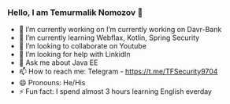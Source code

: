 ### Hello, I am Temurmalik Nomozov 👋

- 🔭 I’m currently working on I’m currently working on Davr-Bank
- 🌱 I’m currently learning Webflax, Kotlin, Spring Security
- 👯 I’m looking to collaborate on Youtube
- 🤔 I’m looking for help with Linkidln
- 💬 Ask me about Java EE
- 📫 How to reach me: Telegram - https://t.me/TFSecurity9704
- 😄 Pronouns: He/His
- ⚡ Fun fact: I spend almost 3 hours learning English everday
